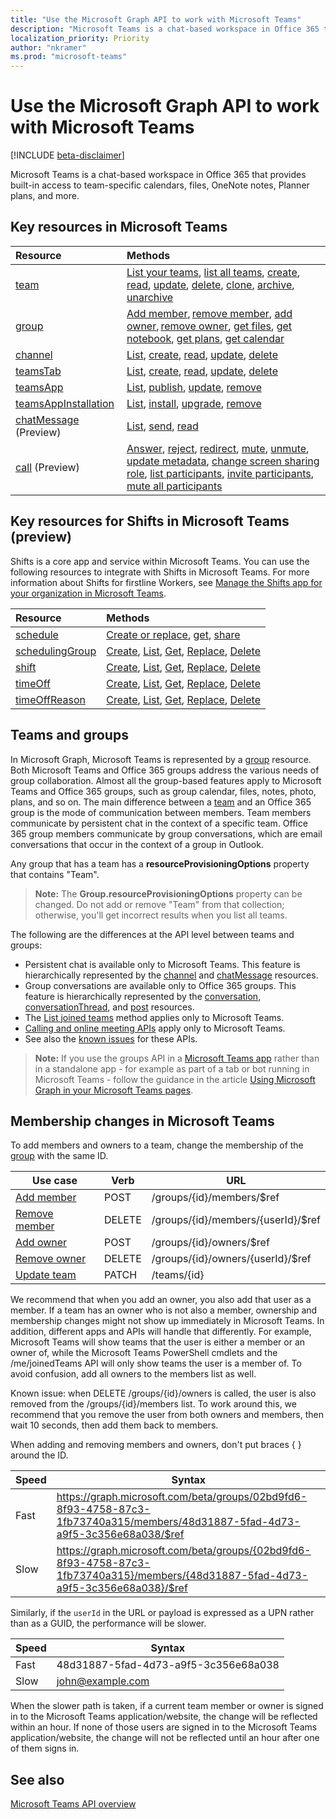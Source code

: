 ```yaml
---
title: "Use the Microsoft Graph API to work with Microsoft Teams"
description: "Microsoft Teams is a chat-based workspace in Office 365 that provides built-in access to team-specific calendars, files, OneNote notes, Planner plans, and more."
localization_priority: Priority
author: "nkramer"
ms.prod: "microsoft-teams"
---
```


# Use the Microsoft Graph API to work with Microsoft Teams

[!INCLUDE [beta-disclaimer](../../includes/beta-disclaimer.md)]

Microsoft Teams is a chat-based workspace in Office 365 that provides built-in access to team-specific calendars, files, OneNote notes, Planner plans, and more. 

## Key resources in Microsoft Teams

| Resource | Methods |
|:---------------|:--------|
|[team](../resources/team.md)| [List your teams](../api/user-list-joinedteams.md), [list all teams](/graph/teams-list-all-teams), [create](../api/team-put-teams.md), [read](../api/team-get.md), [update](../api/team-update.md), [delete](/graph/api/group-delete?view=graph-rest-1.0), [clone](../api/team-clone.md), [archive](../api/team-archive.md), [unarchive](../api/team-unarchive.md) |
|[group](../resources/group.md)| [Add member](../api/group-post-members.md), [remove member](../api/group-delete-members.md), [add owner](../api/group-post-owners.md), [remove owner](../api/group-delete-owners.md), [get files](drive.md), [get notebook](/graph/api/resources/notebook?view=graph-rest-1.0), [get plans](plannergroup.md), [get calendar](event.md) |
|[channel](../resources/channel.md)|[List](../api/channel-list.md), [create](../api/channel-post.md), [read](../api/channel-get.md), [update](../api/channel-patch.md), [delete](../api/channel-delete.md)|
|[teamsTab](../resources/teamstab.md) |[List](../api/teamstab-list.md), [create](../api/teamstab-add.md), [read](../api/teamstab-get.md), [update](../api/teamstab-update.md), [delete](../api/teamstab-delete.md) |
|[teamsApp](../resources/teamsapp.md)|[List](../api/teamsapp-list.md), [publish](../api/teamsapp-publish.md), [update](../api/teamsapp-update.md), [remove](../api/teamsapp-delete.md)|
|[teamsAppInstallation](../resources/teamsappinstallation.md)| [List](../api/teamsappinstallation-list.md), [install](../api/teamsappinstallation-add.md), [upgrade](../api/teamsappinstallation-delete.md), [remove](../api/teamsappinstallation-delete.md) |
| [chatMessage](../resources/chatmessage.md) (Preview)| [List](../api/channel-list-messages.md), [send](../api/channel-post-chatmessage.md), [read](/graph/api/channel-get-message?view=graph-rest-beta) |
| [call](/graph/api/resources/call?view=graph-rest-beta) (Preview) | [Answer](/graph/api/call-answer?view=graph-rest-beta), [reject](/graph/api/call-reject?view=graph-rest-beta), [redirect](/graph/api/call-redirect?view=graph-rest-beta), [mute](/graph/api/call-mute?view=graph-rest-beta), [unmute](/graph/api/call-unmute?view=graph-rest-beta), [update metadata](/graph/api/call-updatemetadata?view=graph-rest-beta), [change screen sharing role](/graph/api/call-changescreensharingrole?view=graph-rest-beta), [list participants](/graph/api/call-list-participants?view=graph-rest-beta), [invite participants](/graph/api/participant-invite?view=graph-rest-beta), [mute all participants](/graph/api/participant-muteall?view=graph-rest-beta) |


## Key resources for Shifts in Microsoft Teams (preview)
Shifts is a core app and service within Microsoft Teams. You can use the following resources to integrate with Shifts in Microsoft Teams. For more information about Shifts for firstline Workers, see [Manage the Shifts app for your organization in Microsoft Teams](https://docs.microsoft.com/microsoftteams/teams-for-firstline-workers/manage-the-shifts-app-for-your-organization-in-teams).

| Resource | Methods |
|:---------------|:--------|
|[schedule](../resources/schedule.md)| [Create or replace](../api/team-put-schedule.md), [get](../api/schedule-get.md), [share](../api/schedule-share.md) |
|[schedulingGroup](../resources/schedulinggroup.md)| [Create](../api/schedule-post-schedulinggroups.md), [List](../api/schedule-list-schedulinggroups.md), [Get](../api/schedulinggroup-get.md), [Replace](../api/schedulinggroup-put.md), [Delete](../api/schedulinggroup-delete.md) |
|[shift](../resources/shift.md)| [Create](../api/schedule-post-shifts.md), [List](../api/schedule-list-shifts.md), [Get](../api/shift-get.md), [Replace](../api/shift-put.md), [Delete](../api/shift-delete.md) |
|[timeOff](../resources/timeoff.md)| [Create](../api/schedule-post-timesoff.md), [List](../api/schedule-list-timesoff.md), [Get](../api/timeoff-get.md), [Replace](../api/timeoff-put.md), [Delete](../api/timeoff-delete.md) |
|[timeOffReason](../resources/timeoffreason.md)| [Create](../api/schedule-post-timeoffreasons.md), [List](../api/schedule-list-timeoffreasons.md), [Get](../api/timeoffreason-get.md), [Replace](../api/timeoffreason-put.md), [Delete](../api/timeoffreason-delete.md) |

## Teams and groups

In Microsoft Graph, Microsoft Teams is represented by a [group](../resources/group.md) resource. Both Microsoft Teams and Office 365 groups address the various needs of group collaboration. Almost all the group-based features apply to Microsoft Teams and Office 365 groups, such as group calendar, files, notes, photo, plans, and so on. The main difference between a [team](team.md) and an Office 365 group is the mode of communication between members. Team members communicate by persistent chat in the context of a specific team. Office 365 group members communicate by group conversations, which are email conversations that occur in the context of a group in Outlook.

Any group that has a team has a **resourceProvisioningOptions** property that contains "Team". 

>**Note:** The **Group.resourceProvisioningOptions** property can be changed.
Do not add or remove "Team" from that collection;
otherwise, you'll get incorrect results when you list all teams.

The following are the differences at the API level between teams and groups:

- Persistent chat is available only to Microsoft Teams. This feature is hierarchically represented by the [channel](../resources/channel.md) and [chatMessage](../resources/chatmessage.md) resources.
- Group conversations are available only to Office 365 groups. This feature is hierarchically represented by the [conversation](../resources/conversation.md), [conversationThread](../resources/conversationthread.md), and [post](../resources/post.md) resources. 
- The [List joined teams](../api/user-list-joinedteams.md) method applies only to Microsoft Teams.
- [Calling and online meeting APIs](./calls-api-overview.md) apply only to Microsoft Teams.
- See also the [known issues](/graph/known-issues) for these APIs.

>**Note:** If you use the groups API in a [Microsoft Teams app](https://docs.microsoft.com/en-us/microsoftteams/platform/#apps-in-microsoft-teams) rather than in a standalone app - for example as part of a tab or bot running in Microsoft Teams - follow the guidance in the article [Using Microsoft Graph in your Microsoft Teams pages](https://docs.microsoft.com/en-us/microsoftteams/platform/resources/microsoft-graph).

## Membership changes in Microsoft Teams

To add members and owners to a team, change the membership of the [group](../resources/group.md) with the same ID.

| Use case      | Verb      | URL |
| ------------------------------------- | ------------------------------------------------------------ | ------------------------------------------------------------ |
| [Add member](../api/group-post-members.md)	| POST	    | /groups/{id}/members/$ref  |
| [Remove member](../api/group-delete-members.md)	| DELETE	| /groups/{id}/members/{userId}/$ref |
| [Add owner](../api/group-post-owners.md)     | POST	    | /groups/{id}/owners/$ref |
| [Remove owner](../api/group-delete-owners.md)	| DELETE	| /groups/{id}/owners/{userId}/$ref |
| [Update team](../api/team-update.md)	| PATCH     | /teams/{id} |

We recommend that when you add an owner, you also add that user as a member. 
If a team has an owner who is not also a member, ownership and membership changes might not show up immediately in Microsoft Teams. 
In addition, different apps and APIs will handle that differently. 
For example, Microsoft Teams will show teams that the user is either a member or an owner of, while the Microsoft Teams PowerShell cmdlets and the /me/joinedTeams API will only show teams the user is a member of. 
To avoid confusion, add all owners to the members list as well. 

Known issue: when DELETE /groups/{id}/owners is called, the user is also removed from the /groups/{id}/members list. To work around this, we recommend that you remove the user from both owners and members, then wait 10 seconds, then add them back to members.

When adding and removing members and owners, don't put braces { } around the ID.

| Speed | Syntax | 
| ------ | ----- |
| Fast | https://graph.microsoft.com/beta/groups/02bd9fd6-8f93-4758-87c3-1fb73740a315/members/48d31887-5fad-4d73-a9f5-3c356e68a038/$ref | 
| Slow | https://graph.microsoft.com/beta/groups/{02bd9fd6-8f93-4758-87c3-1fb73740a315}/members/{48d31887-5fad-4d73-a9f5-3c356e68a038}/$ref | 

Similarly, if the `userId` in the URL or payload is expressed as a UPN rather than as a GUID, the performance will be slower.

| Speed | Syntax | 
| ------ | ----- |
| Fast | 48d31887-5fad-4d73-a9f5-3c356e68a038 | 
| Slow | john@example.com | 

When the slower path is taken, if a current team member or owner is signed in to the Microsoft Teams application/website, the change will be reflected within an hour.
If none of those users are signed in to the Microsoft Teams application/website, the change will not be reflected until an hour after one of them signs in.

## See also

[Microsoft Teams API overview](/graph/teams-concept-overview)
<!--
{
  "type": "#page.annotation",
  "suppressions": [
    "Error: /api-reference/beta/resources/teams-api-overview.md:\r\n      Exception processing links.\r\n    System.ArgumentException: Link Definition was null. Link text: !INCLUDE [beta-disclaimer](../../includes/beta-disclaimer.md)\r\n      at ApiDoctor.Validation.DocFile.get_LinkDestinations()\r\n      at ApiDoctor.Validation.DocSet.ValidateLinks(Boolean includeWarnings, String[] relativePathForFiles, IssueLogger issues, Boolean requireFilenameCaseMatch, Boolean printOrphanedFiles)"
  ]
}
-->
